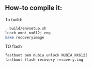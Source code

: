 ## How-to compile it:

To build:

```sh
. build/envsetup.sh
lunch omni_nx612j-eng
make recoveryimage
```

TO flash

```sh
fastboot oem nubia_unlock NUBIA_NX612J
fastboot flash recovery recovery.img
```

